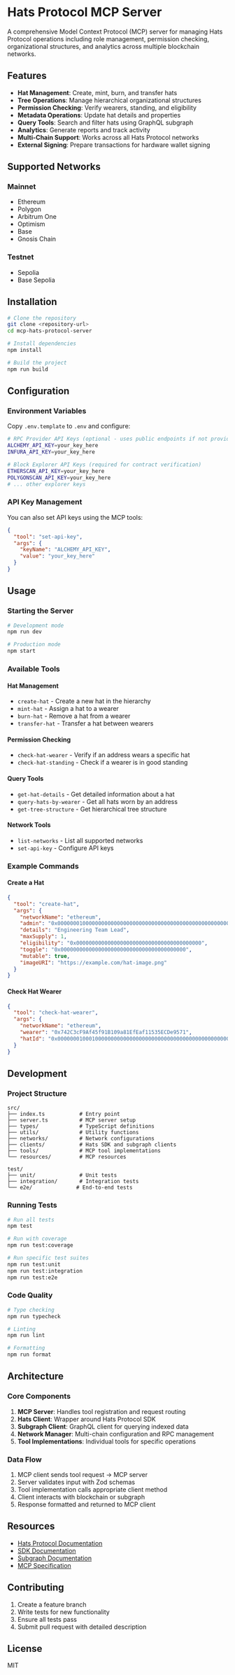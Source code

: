 # Hats Protocol MCP Server

A comprehensive Model Context Protocol (MCP) server for managing Hats Protocol operations including role management, permission checking, organizational structures, and analytics across multiple blockchain networks.

## Features

- **Hat Management**: Create, mint, burn, and transfer hats
- **Tree Operations**: Manage hierarchical organizational structures
- **Permission Checking**: Verify wearers, standing, and eligibility
- **Metadata Operations**: Update hat details and properties
- **Query Tools**: Search and filter hats using GraphQL subgraph
- **Analytics**: Generate reports and track activity
- **Multi-Chain Support**: Works across all Hats Protocol networks
- **External Signing**: Prepare transactions for hardware wallet signing

## Supported Networks

### Mainnet
- Ethereum
- Polygon
- Arbitrum One
- Optimism
- Base
- Gnosis Chain

### Testnet
- Sepolia
- Base Sepolia

## Installation

```bash
# Clone the repository
git clone <repository-url>
cd mcp-hats-protocol-server

# Install dependencies
npm install

# Build the project
npm run build
```

## Configuration

### Environment Variables

Copy `.env.template` to `.env` and configure:

```bash
# RPC Provider API Keys (optional - uses public endpoints if not provided)
ALCHEMY_API_KEY=your_key_here
INFURA_API_KEY=your_key_here

# Block Explorer API Keys (required for contract verification)
ETHERSCAN_API_KEY=your_key_here
POLYGONSCAN_API_KEY=your_key_here
# ... other explorer keys
```

### API Key Management

You can also set API keys using the MCP tools:

```json
{
  "tool": "set-api-key",
  "args": {
    "keyName": "ALCHEMY_API_KEY",
    "value": "your_key_here"
  }
}
```

## Usage

### Starting the Server

```bash
# Development mode
npm run dev

# Production mode
npm start
```

### Available Tools

#### Hat Management
- `create-hat` - Create a new hat in the hierarchy
- `mint-hat` - Assign a hat to a wearer
- `burn-hat` - Remove a hat from a wearer
- `transfer-hat` - Transfer a hat between wearers

#### Permission Checking
- `check-hat-wearer` - Verify if an address wears a specific hat
- `check-hat-standing` - Check if a wearer is in good standing

#### Query Tools
- `get-hat-details` - Get detailed information about a hat
- `query-hats-by-wearer` - Get all hats worn by an address
- `get-tree-structure` - Get hierarchical tree structure

#### Network Tools
- `list-networks` - List all supported networks
- `set-api-key` - Configure API keys

### Example Commands

#### Create a Hat
```json
{
  "tool": "create-hat",
  "args": {
    "networkName": "ethereum",
    "admin": "0x0000000100000000000000000000000000000000000000000000000000000000",
    "details": "Engineering Team Lead",
    "maxSupply": 1,
    "eligibility": "0x0000000000000000000000000000000000000000",
    "toggle": "0x0000000000000000000000000000000000000000",
    "mutable": true,
    "imageURI": "https://example.com/hat-image.png"
  }
}
```

#### Check Hat Wearer
```json
{
  "tool": "check-hat-wearer",
  "args": {
    "networkName": "ethereum",
    "wearer": "0x742C3cF9Af45f91B109a81EfEaf11535ECDe9571",
    "hatId": "0x0000000100010000000000000000000000000000000000000000000000000000"
  }
}
```

## Development

### Project Structure

```
src/
├── index.ts           # Entry point
├── server.ts          # MCP server setup
├── types/             # TypeScript definitions
├── utils/             # Utility functions
├── networks/          # Network configurations
├── clients/           # Hats SDK and subgraph clients
├── tools/             # MCP tool implementations
└── resources/         # MCP resources

test/
├── unit/              # Unit tests
├── integration/       # Integration tests
└── e2e/              # End-to-end tests
```

### Running Tests

```bash
# Run all tests
npm test

# Run with coverage
npm run test:coverage

# Run specific test suites
npm run test:unit
npm run test:integration
npm run test:e2e
```

### Code Quality

```bash
# Type checking
npm run typecheck

# Linting
npm run lint

# Formatting
npm run format
```

## Architecture

### Core Components

1. **MCP Server**: Handles tool registration and request routing
2. **Hats Client**: Wrapper around Hats Protocol SDK
3. **Subgraph Client**: GraphQL client for querying indexed data
4. **Network Manager**: Multi-chain configuration and RPC management
5. **Tool Implementations**: Individual tools for specific operations

### Data Flow

1. MCP client sends tool request → MCP server
2. Server validates input with Zod schemas
3. Tool implementation calls appropriate client method
4. Client interacts with blockchain or subgraph
5. Response formatted and returned to MCP client

## Resources

- [Hats Protocol Documentation](https://docs.hatsprotocol.xyz/)
- [SDK Documentation](https://github.com/Hats-Protocol/sdk-v1-core)
- [Subgraph Documentation](https://github.com/Hats-Protocol/subgraph)
- [MCP Specification](https://github.com/anthropics/model-context-protocol)

## Contributing

1. Create a feature branch
2. Write tests for new functionality
3. Ensure all tests pass
4. Submit pull request with detailed description

## License

MIT